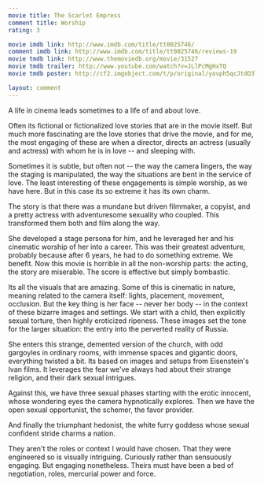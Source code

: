 ```yaml
---
movie title: The Scarlet Empress
comment title: Worship
rating: 3

movie imdb link: http://www.imdb.com/title/tt0025746/
comment imdb link: http://www.imdb.com/title/tt0025746/reviews-19
movie tmdb link: http://www.themoviedb.org/movie/31527
movie tmdb trailer: http://www.youtube.com/watch?v=JLlPcMgHxTQ
movie tmdb poster: http://cf2.imgobject.com/t/p/original/yovph5qcJtdO3lArkdQGnSMF4VO.jpg

layout: comment
---
```


A life in cinema leads sometimes to a life of and about love. 

Often its fictional or fictionalized love stories that are in the movie itself. But much more fascinating are the love stories that drive the movie, and for me, the most engaging of these are when a director, directs an actress (usually and actress) with whom he is in love -- and sleeping with.

Sometimes it is subtle, but often not -- the way the camera lingers, the way the staging is manipulated, the way the situations are bent in the service of love. The least interesting of these engagements is simple worship, as we have here. But in this case its so extreme it has its own charm.

The story is that there was a mundane but driven filmmaker, a copyist, and a pretty actress with adventuresome sexuality who coupled. This transformed them both and film along the way.

She developed a stage persona for him, and he leveraged her and his cinematic worship of her into a career. This was their greatest adventure, probably because after 6 years, he had to do something extreme. We benefit. Now this movie is horrible in all the non-worship parts: the acting, the story are miserable. The score is effective but simply bombastic.

Its all the visuals that are amazing. Some of this is cinematic in nature, meaning related to the camera itself: lights, placement, movement, occlusion. But the key thing is her face -- never her body -- in the context of these bizarre images and settings. We start with a child, then explicitly sexual torture, then highly eroticized ripeness. These images set the tone for the larger situation: the entry into the perverted reality of Russia. 

She enters this strange, demented version of the church, with odd gargoyles in ordinary rooms, with immense spaces and gigantic doors, everything twisted a bit. Its based on images and setups from Eisenstein's Ivan films. It leverages the fear we've always had about their strange religion, and their dark sexual intrigues.

Against this, we have three sexual phases starting with the erotic innocent, whose wondering eyes the camera hypnotically explores. Then we have the open sexual opportunist, the schemer, the favor provider.

And finally the triumphant hedonist, the white furry goddess whose sexual confident stride charms a nation.

They aren't the roles or context I would have chosen. That they were engineered so is visually intriguing. Curiously rather than sensuously engaging. But engaging nonetheless. Theirs must have been a bed of negotiation, roles, mercurial power and force.